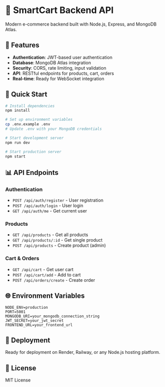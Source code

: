 # 🛒 SmartCart Backend API

Modern e-commerce backend built with Node.js, Express, and MongoDB Atlas.

## 🚀 Features

- **Authentication**: JWT-based user authentication
- **Database**: MongoDB Atlas integration
- **Security**: CORS, rate limiting, input validation
- **API**: RESTful endpoints for products, cart, orders
- **Real-time**: Ready for WebSocket integration

## 🔧 Quick Start

```bash
# Install dependencies
npm install

# Set up environment variables
cp .env.example .env
# Update .env with your MongoDB credentials

# Start development server
npm run dev

# Start production server
npm start
```

## 📊 API Endpoints

### Authentication
- `POST /api/auth/register` - User registration
- `POST /api/auth/login` - User login
- `GET /api/auth/me` - Get current user

### Products
- `GET /api/products` - Get all products
- `GET /api/products/:id` - Get single product
- `POST /api/products` - Create product (admin)

### Cart & Orders
- `GET /api/cart` - Get user cart
- `POST /api/cart/add` - Add to cart
- `POST /api/orders/create` - Create order

## 🌐 Environment Variables

```env
NODE_ENV=production
PORT=5001
MONGODB_URI=your_mongodb_connection_string
JWT_SECRET=your_jwt_secret
FRONTEND_URL=your_frontend_url
```

## 🚀 Deployment

Ready for deployment on Render, Railway, or any Node.js hosting platform.

## 📝 License

MIT License